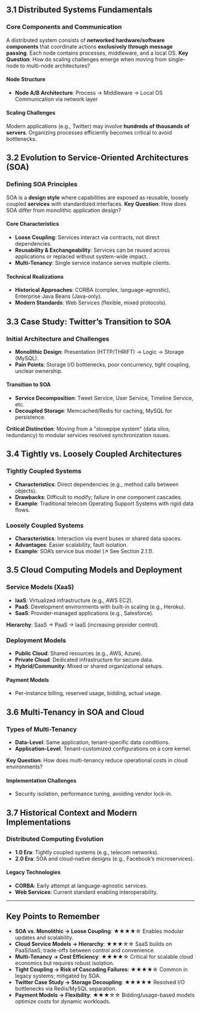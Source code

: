 ## 3.1 Distributed Systems Fundamentals

### Core Components and Communication

A distributed system consists of **networked hardware/software components** that coordinate actions **exclusively through message passing**. Each node contains processes, middleware, and a local OS.
**Key Question**: How do scaling challenges emerge when moving from single-node to multi-node architectures?

#### Node Structure

- **Node A/B Architecture**:
  Process → Middleware → Local OS
  Communication via network layer

#### Scaling Challenges

Modern applications (e.g., Twitter) may involve **hundreds of thousands of servers**. Organizing processes efficiently becomes critical to avoid bottlenecks.

## 3.2 Evolution to Service-Oriented Architectures (SOA)

### Defining SOA Principles

SOA is a **design style** where capabilities are exposed as reusable, loosely coupled **services** with standardized interfaces.
**Key Question**: How does SOA differ from monolithic application design?

#### Core Characteristics

- **Loose Coupling**: Services interact via contracts, not direct dependencies.
- **Reusability & Exchangeability**: Services can be reused across applications or replaced without system-wide impact.
- **Multi-Tenancy**: Single service instance serves multiple clients.

#### Technical Realizations

- **Historical Approaches**: CORBA (complex, language-agnostic), Enterprise Java Beans (Java-only).
- **Modern Standards**: Web Services (flexible, mixed protocols).

## 3.3 Case Study: Twitter’s Transition to SOA

### Initial Architecture and Challenges

- **Monolithic Design**:
  Presentation (HTTP/THRIFT) → Logic → Storage (MySQL).
- **Pain Points**:
  Storage I/O bottlenecks, poor concurrency, tight coupling, unclear ownership.

#### Transition to SOA

- **Service Decomposition**:
  Tweet Service, User Service, Timeline Service, etc.
- **Decoupled Storage**:
  Memcached/Redis for caching, MySQL for persistence.

**Critical Distinction**: Moving from a "stovepipe system" (data silos, redundancy) to modular services resolved synchronization issues.

## 3.4 Tightly vs. Loosely Coupled Architectures

### Tightly Coupled Systems

- **Characteristics**: Direct dependencies (e.g., method calls between objects).
- **Drawbacks**: Difficult to modify; failure in one component cascades.
- **Example**: Traditional telecom Operating Support Systems with rigid data flows.

### Loosely Coupled Systems

- **Characteristics**: Interaction via event buses or shared data spaces.
- **Advantages**: Easier scalability, fault isolation.
- **Example**: SOA’s service bus model (↗ See Section 2.1.1).

## 3.5 Cloud Computing Models and Deployment

### Service Models (XaaS)

- **IaaS**: Virtualized infrastructure (e.g., AWS EC2).
- **PaaS**: Development environments with built-in scaling (e.g., Heroku).
- **SaaS**: Provider-managed applications (e.g., Salesforce).

**Hierarchy**: SaaS → PaaS → IaaS (increasing provider control).

### Deployment Models

- **Public Cloud**: Shared resources (e.g., AWS, Azure).
- **Private Cloud**: Dedicated infrastructure for secure data.
- **Hybrid/Community**: Mixed or shared organizational setups.

#### Payment Models

- Per-instance billing, reserved usage, bidding, actual usage.

## 3.6 Multi-Tenancy in SOA and Cloud

### Types of Multi-Tenancy

- **Data-Level**: Same application, tenant-specific data conditions.
- **Application-Level**: Tenant-customized configurations on a core kernel.

**Key Question**: How does multi-tenancy reduce operational costs in cloud environments?

#### Implementation Challenges

- Security isolation, performance tuning, avoiding vendor lock-in.

## 3.7 Historical Context and Modern Implementations

### Distributed Computing Evolution

- **1.0 Era**: Tightly coupled systems (e.g., telecom networks).
- **2.0 Era**: SOA and cloud-native designs (e.g., Facebook’s microservices).

#### Legacy Technologies

- **CORBA**: Early attempt at language-agnostic services.
- **Web Services**: Current standard enabling interoperability.

---

## Key Points to Remember

- **SOA vs. Monolithic → Loose Coupling**: ★★★★☆
  Enables modular updates and scalability.
- **Cloud Service Models → Hierarchy**: ★★★☆☆
  SaaS builds on PaaS/IaaS; trade-offs between control and convenience.
- **Multi-Tenancy → Cost Efficiency**: ★★★★☆
  Critical for scalable cloud economics but requires robust isolation.
- **Tight Coupling → Risk of Cascading Failures**: ★★★★☆
  Common in legacy systems; mitigated by SOA.
- **Twitter Case Study → Storage Decoupling**: ★★★★★
  Resolved I/O bottlenecks via Redis/MySQL separation.
- **Payment Models → Flexibility**: ★★★☆☆
  Bidding/usage-based models optimize costs for dynamic workloads.
